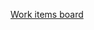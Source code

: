 [Work items board]([url](https://www.notion.so/108508ae1bbc8003900ae08926ceb34d?v=5c461fde8b274cd79772b103b1af833d))
